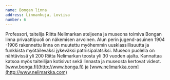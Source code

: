 ```yaml
---
name: Bongan linna
address: Linnankuja, Loviisa
number: 6
---
```

Professori, taitelija Riitta Nelimarkan ateljeena ja museona toimiva Bongan linna privaattipuoli on näkemisen arvoinen. Alun perin jugend-asuinen 1904 -1906 rakennettu linna on muutettu myöhemmin uusklassillisuutta ja funkkista myötäileväksi jykeväksi patriisipalatsiksi. Museon puolella on nähtävissä yli 200 Riitta Nelimarkan teosta yli 30 vuoden ajalta. Kannattaa katsoa myös taiteilijan kotisivut sekä linnasta ja museosta kertovat videot. [www.bonga.fi](http://www.bonga.fi) ja [www.nelimarkka.com](http://www.nelimarkka.com)
